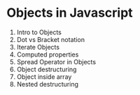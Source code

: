 # Objects in Javascript

1. Intro to Objects
2. Dot vs Bracket notation
3. Iterate Objects
4. Computed properties
5. Spread Operator in Objects
6. Object destructuring
7. Object inside array
8. Nested destructuring